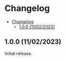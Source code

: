 # Changelog

- [Changelog](#changelog)
  - [1.0.0 (11/02/2023)](#100-11022023)

## 1.0.0 (11/02/2023)

Initial release.